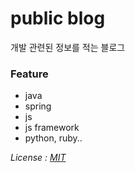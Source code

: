 # public blog
개발 관련된 정보를 적는 블로그

### Feature
- java
- spring
- js
- js framework
- python, ruby..

*License : [MIT](https://github.com/rmsubekti/emping/blob/master/LICENSE.md)*